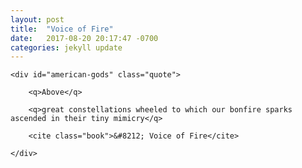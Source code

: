 ```yaml
---
layout: post
title:  "Voice of Fire"
date:   2017-08-20 20:17:47 -0700
categories: jekyll update
---
```


<div id="american-gods-wrapper">

	<div id="american-gods" class="quote">

		<q>Above</q>

		<q>great constellations wheeled to which our bonfire sparks ascended in their tiny mimicry</q>

		<cite class="book">&#8212; Voice of Fire</cite>

	</div>

</div>